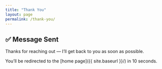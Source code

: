 ```yaml
---
title: "Thank You"
layout: page
permalink: /thank-you/
---
```


<meta http-equiv="refresh" content="10;url={{ site.baseurl }}/" />

## ✅ Message Sent

Thanks for reaching out — I’ll get back to you as soon as possible.

You’ll be redirected to the [home page]({{ site.baseurl }}/) in 10 seconds.